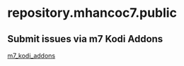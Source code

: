 # repository.mhancoc7.public

## Submit issues via m7 Kodi Addons

[m7_kodi_addons](https://m7kodi.dev)

